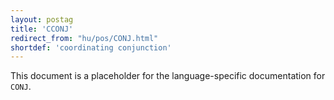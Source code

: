 ```yaml
---
layout: postag
title: 'CCONJ'
redirect_from: "hu/pos/CONJ.html"
shortdef: 'coordinating conjunction'
---
```


This document is a placeholder for the language-specific documentation
for `CONJ`.
